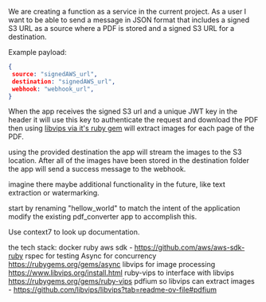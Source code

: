 We are creating a function as a service in the current project.
As a user I want to be able to send a message in JSON format
that includes a signed S3 URL as a source where a PDF is stored and a signed S3 URL for a destination.

Example payload:

```json
{
 source: "signedAWS_url",
 destination: "signedAWS_url",
 webhook: "webhook_url",
}
```

When the app receives the signed S3 url and a unique JWT key in the header
it will use this key to authenticate the request and download the PDF
then using [libvips via it's ruby gem](https://rubygems.org/gems/ruby-vips) will extract images for each page of the PDF.

using the provided destination the app will stream the images to the S3 location.
After all of the images have been stored in the destination folder the app
will send a success message to the webhook.

imagine there maybe additional functionality in the future, like text extraction or watermarking.

start by renaming "hellow_world" to match the intent of the application
modify the existing pdf_converter app to accomplish this.

Use context7 to look up documentation.

the tech stack:
docker
ruby
aws sdk - https://github.com/aws/aws-sdk-ruby
rspec for testing
Async for concurrency https://rubygems.org/gems/async
libvips for image processing https://www.libvips.org/install.html
ruby-vips to interface with libvips https://rubygems.org/gems/ruby-vips
pdfium so libvips can extract images - https://github.com/libvips/libvips?tab=readme-ov-file#pdfium